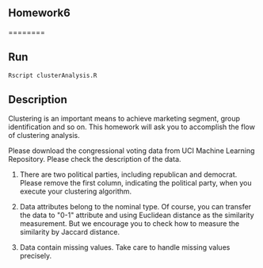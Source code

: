 ## Homework6
========
## Run

    Rscript clusterAnalysis.R

## Description
Clustering is an important means to achieve marketing segment, group identification and so on. This homework will ask you to accomplish the flow of clustering analysis. 

Please download the congressional voting data from UCI Machine Learning Repository. Please check the description of the data.

1. There are two political parties, including republican and democrat. Please remove the first column, indicating the political party, when you execute your clustering algorithm. 

2. Data attributes belong to the nominal type. Of course, you can transfer the data to "0-1" attribute and using Euclidean distance as the similarity measurement. But we encourage you to check how to measure the similarity by Jaccard distance.

3. Data contain missing values. Take care to handle missing values precisely.



